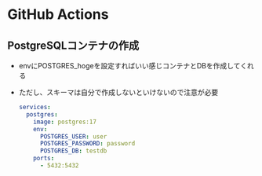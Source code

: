 # GitHub Actions

## PostgreSQLコンテナの作成

- envにPOSTGRES_hogeを設定すればいい感じコンテナとDBを作成してくれる
- ただし、スキーマは自分で作成しないといけないので注意が必要

    ``` YAML
    services:
      postgres:
        image: postgres:17
        env:
          POSTGRES_USER: user
          POSTGRES_PASSWORD: password
          POSTGRES_DB: testdb
        ports:
          - 5432:5432
    ```
  